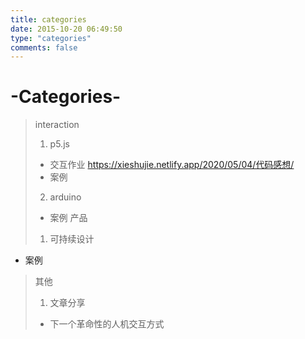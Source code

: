 ```yaml
---
title: categories
date: 2015-10-20 06:49:50
type: "categories"
comments: false
---
```

# -Categories-
> interaction
> 1. p5.js
> + 交互作业 <https://xieshujie.netlify.app/2020/05/04/代码感想/> 
> + 案例
> 2. arduino
> + 案例
> 产品
> 1. 可持续设计
 + 案例
> 其他
> 1. 文章分享
> + 下一个革命性的人机交互方式
